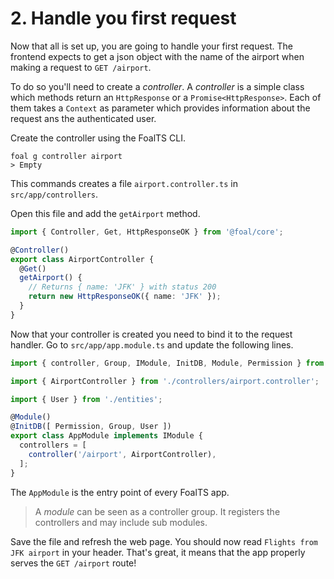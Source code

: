 # 2. Handle you first request

Now that all is set up, you are going to handle your first request. The frontend expects to get a json object with the name of the airport when making a request to `GET /airport`.

To do so you'll need to create a *controller*. A *controller* is a simple class which methods return an `HttpResponse` or a `Promise<HttpResponse>`. Each of them takes a `Context` as parameter which provides information about the request ans the authenticated user.

Create the controller using the FoalTS CLI.

```shell
foal g controller airport
> Empty
```

This commands creates a file `airport.controller.ts` in `src/app/controllers`.

Open this file and add the `getAirport` method.

```typescript
import { Controller, Get, HttpResponseOK } from '@foal/core';

@Controller()
export class AirportController {
  @Get()
  getAirport() {
    // Returns { name: 'JFK' } with status 200
    return new HttpResponseOK({ name: 'JFK' });
  }
}

```

Now that your controller is created you need to bind it to the request handler. Go to `src/app/app.module.ts` and update the following lines.

```typescript
import { controller, Group, IModule, InitDB, Module, Permission } from '@foal/core';

import { AirportController } from './controllers/airport.controller';

import { User } from './entities';

@Module()
@InitDB([ Permission, Group, User ])
export class AppModule implements IModule {
  controllers = [
    controller('/airport', AirportController),
  ];
}

```

The `AppModule` is the entry point of every FoalTS app. 
> A *module* can be seen as a controller group. It registers the controllers and may include sub modules.

Save the file and refresh the web page. You should now read `Flights from JFK airport` in your header. That's great, it means that the app properly serves the `GET /airport` route!
